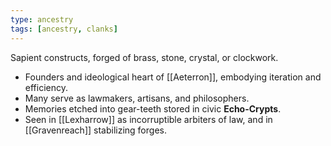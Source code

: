 ```yaml
---
type: ancestry
tags: [ancestry, clanks]
---
```

Sapient constructs, forged of brass, stone, crystal, or clockwork.  
- Founders and ideological heart of [[Aeterron]], embodying iteration and efficiency.  
- Many serve as lawmakers, artisans, and philosophers.  
- Memories etched into gear-teeth stored in civic **Echo-Crypts**.  
- Seen in [[Lexharrow]] as incorruptible arbiters of law, and in [[Gravenreach]] stabilizing forges.  

